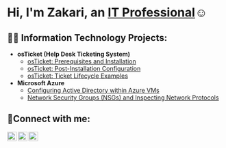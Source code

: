 <h1>Hi, I'm Zakari, an <a href="https://linkedin.com/in/ZakariKimple">IT Professional</a>☺</h1>

<h2>👨‍💻 Information Technology Projects:</h2>

- <b>osTicket (Help Desk Ticketing System)</b>
  - [osTicket: Prerequisites and Installation](https://github.com/Zakari23/osticket-prereqs)
  - [osTicket: Post-Installation Configuration](https://github.com/Zakari23/post-install-config)
  - [osTicket: Ticket Lifecycle Examples](https://github.com/Zakari23/ticket-lifecycle)
- <b>Microsoft Azure</b>
  - [Configuring Active Directory within Azure VMs](https://github.com/Zakari23/configure-ad)
  - [Network Security Groups (NSGs) and Inspecting Network Protocols](https://github.com/Zakari23/azure-network-protocols)

<h2>🤳Connect with me:</h2>

[<img align="left" alt="Josh | Twitter" width="22px" src="https://cdn.jsdelivr.net/npm/simple-icons@v3/icons/twitter.svg" />][twitter]
[<img align="left" alt="Josh | LinkedIn" width="22px" src="https://cdn.jsdelivr.net/npm/simple-icons@v3/icons/linkedin.svg" />][linkedin]
[<img align="left" alt="Josh | Instagram" width="22px" src="https://cdn.jsdelivr.net/npm/simple-icons@v3/icons/instagram.svg" />][instagram]

[twitter]: https://twitter.com/Jane
[instagram]: https://www.instagram.com/Jane
[linkedin]: https://linkedin.com/in/ZakariKimple
